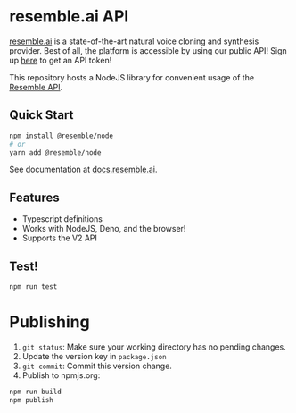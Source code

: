 # resemble.ai API

[resemble.ai](https://resemble.ai) is a state-of-the-art natural voice cloning and synthesis provider. Best of all, the platform is accessible by using our public API! Sign up [here](https://app.resemble.ai) to get an API token!

This repository hosts a NodeJS library for convenient usage of the [Resemble API](https://docs.resemble.ai).

## Quick Start

```sh
npm install @resemble/node
# or
yarn add @resemble/node
```

See documentation at [docs.resemble.ai](docs.resemble.ai).

## Features

- Typescript definitions
- Works with NodeJS, Deno, and the browser!
- Supports the V2 API

## Test!

```
npm run test
```

# Publishing

1. `git status`: Make sure your working directory has no pending changes.
2. Update the version key in `package.json`
3. `git commit`: Commit this version change.
4. Publish to npmjs.org:

```sh
npm run build
npm publish
```
